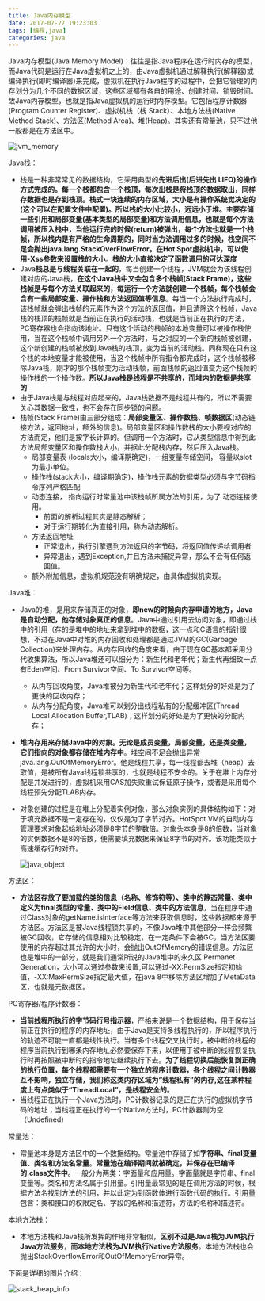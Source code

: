 ```yaml
---
title: Java内存模型
date: 2017-07-27 19:23:03
tags: [编程,java]
categories: java
---
```


Java内存模型(Java  Memory Model)：往往是指Java程序在运行时内存的模型，而Java代码是运行在Java虚拟机之上的，由Java虚拟机通过解释执行(解释器)或编译执行(即时编译器)来完成，虚拟机在执行Java程序的过程中，会把它管理的内存划分为几个不同的数据区域，这些区域都有各自的用途、创建时间、销毁时间。故Java内存模型，也就是指Java虚拟机的运行时内存模型。它包括程序计数器(Program Counter Register)、虚拟机栈（栈  Stack）、本地方法栈(Native Method Stack)、方法区(Method Area)、堆(Heap)。其实还有常量池，只不过他一般都是在方法区中。

![jvm_memory](/img/jvm_memory_1.jpg)

Java栈：

-  栈是一种非常常见的数据结构，它采用典型的**先进后出(后进先出 LIFO)**的操作方式完成的。每一个栈都包含一个栈顶，每次出栈是将栈顶的数据取出，同样存数据也是存到栈顶。栈式一块连续的内存区域，大小是有操作系统觉决定的(这个可以在配置文件中配置)。所以栈的大小比较小，远远小于堆。主要存储一些引用和局部变量(基本类型的局部变量)和方法调用信息，也就是每个方法调用被压入栈中，当他运行完的时候(return)被弹出，**每个方法也就是一个栈帧**，所以栈内是有严格的生命周期的，同时当方法调用过多的时候，栈空间不足会抛出java.lang.StackOverFlowError。在Hot Spot虚拟机中，可以使用**-Xss参数来设置栈的大小**。**栈的大小直接决定了函数调用的可达深度**
-  Java**栈总是与线程关联在一起的**，每当创建一个线程，JVM就会为该线程创建对应的Java栈，**在这个Java栈中又会包含多个栈帧(Stack Frame)，这些栈帧是与每个方法关联起来的，每运行一个方法就创建一个栈帧，每个栈帧会含有一些局部变量、操作栈和方法返回值等信息**。每当一个方法执行完成时，该栈帧就会弹出栈帧的元素作为这个方法的返回值，并且清除这个栈帧，Java栈的栈顶的栈帧就是当前正在执行的活动栈，也就是当前正在执行的方法，PC寄存器也会指向该地址。只有这个活动的栈帧的本地变量可以被操作栈使用，当在这个栈帧中调用另外一个方法时，与之对应的一个新的栈帧被创建，这个新创建的栈帧被放到Java栈的栈顶，变为当前的活动栈。同样现在只有这个栈的本地变量才能被使用，当这个栈帧中所有指令都完成时，这个栈帧被移除Java栈，刚才的那个栈帧变为活动栈帧，前面栈帧的返回值变为这个栈帧的操作栈的一个操作数。**所以Java栈是线程是不共享的，而堆内的数据是共享的**
-  由于Java栈是与线程对应起来的，Java栈数据不是线程共有的，所以不需要关心其数据一致性，也不会存在同步锁的问题。
-  栈帧(Stack Frame)由三部分组成：**局部变量区、操作数栈、帧数据区**(动态链接方法，返回地址，额外的信息)。局部变量区和操作数栈的大小要视对应的方法而定，他们是按字长计算的。但调用一个方法时，它从类型信息中得到此方法局部变量区和操作数栈大小，并据此分配栈内存，然后压入Java栈。
   - 局部变量表 (locals大小，编译期确定)，一组变量存储空间， 容量以slot为最小单位。
   - 操作栈(stack大小，编译期确定)，操作栈元素的数据类型必须与字节码指令序列严格匹配
   - 动态连接， 指向运行时常量池中该栈帧所属方法的引用，为了 动态连接使用。
     - 前面的解析过程其实是静态解析；
     - 对于运行期转化为直接引用，称为动态解析。
   - 方法返回地址
     - 正常退出，执行引擎遇到方法返回的字节码，将返回值传递给调用者
     - 异常退出，遇到Exception,并且方法未捕捉异常，那么不会有任何返回值。
   - 额外附加信息，虚拟机规范没有明确规定，由具体虚拟机实现。

Java堆：

- Java的堆，是用来存储真正的对象，**即new的时候向内存申请的地方，Java是自动分配，他存储对象真正的信息**。Java中通过引用去访问对象，即通过栈中的引用（存的是堆中的地址来拿到堆中的数据，这一点和C语言的指针很想，不过在Java中对堆的内存回收和处理都是通过JVM的GC(Garbage Collection)来处理内存。从内存回收的角度来看，由于现在GC基本都采用分代收集算法，所以Java堆还可以细分为：新生代和老年代；新生代再细致一点有Eden空间、From Survivor空间、To Survivor空间等。

  - 从内存回收角度，Java堆被分为新生代和老年代；这样划分的好处是为了更快的回收内存；
  - 从内存分配角度，Java堆可以划分出线程私有的分配缓冲区(Thread Local Allocation Buffer,TLAB)；这样划分的好处是为了更快的分配内存；

- **堆内存用来存储Java中的对象。无论是成员变量，局部变量，还是类变量，它们指向的对象都存储在堆内存中**。堆空间不足会抛出异常java.lang.OutOfMemoryError。他是线程共享，每一线程都去堆（heap）去取值，是被所有Java线程锁共享的，也就是线程不安全的。关于在堆上内存分配是并发进行的，虚拟机采用CAS加失败重试保证原子操作，或者是采用每个线程预先分配TLAB内存。

- 对象创建的过程是在堆上分配着实例对象，那么对象实例的具体结构如下：对于填充数据不是一定存在的，仅仅是为了字节对齐。HotSpot VM的自动内存管理要求对象起始地址必须是8字节的整数倍。对象头本身是8的倍数，当对象的实例数据不是8的倍数，便需要填充数据来保证8字节的对齐。该功能类似于高速缓存行的对齐。

  ![java_object](/img/java_object.jpg)

方法区：

- **方法区存放了要加载的类的信息（名称、修饰符等）、类中的静态常量、类中定义为final类型的常量、类中的Field信息、类中的方法信息**，当在程序中通过Class对象的getName.isInterface等方法来获取信息时，这些数据都来源于方法区。方法区是被Java线程锁共享的，不像Java堆中其他部分一样会频繁被GC回收，它存储的信息相对比较稳定，在一定条件下会被GC，当方法区要使用的内存超过其允许的大小时，会抛出OutOfMemory的错误信息。方法区也是堆中的一部分，就是我们通常所说的Java堆中的永久区 Permanet Generation，大小可以通过参数来设置,可以通过-XX:PermSize指定初始值，-XX:MaxPermSize指定最大值，在java 8中移除方法区增加了MetaData区，也就是元数据区。

PC寄存器/程序计数器：

- **当前线程所执行的字节码行号指示器**，严格来说是一个数据结构，用于保存当前正在执行的程序的内存地址，由于Java是支持多线程执行的，所以程序执行的轨迹不可能一直都是线性执行。当有多个线程交叉执行时，被中断的线程的程序当前执行到哪条内存地址必然要保存下来，以便用于被中断的线程恢复执行时再按照被中断时的指令地址继续执行下去。**为了线程切换后能恢复到正确的执行位置，每个线程都需要有一个独立的程序计数器，各个线程之间计数器互不影响，独立存储，我们称这类内存区域为“线程私有”的内存,这在某种程度上有点类似于“ThreadLocal”，是线程安全的。**
- 当线程正在执行一个Java方法时，PC计数器记录的是正在执行的虚拟机字节码的地址；当线程正在执行的一个Native方法时，PC计数器则为空（Undefined）

常量池：

- 常量池本身是方法区中的一个数据结构。常量池中存储了如**字符串、final变量值、类名和方法名常量**。**常量池在编译期间就被确定，并保存在已编译的.class文件中**。一般分为两类：字面量和应用量。字面量就是字符串、final变量等。类名和方法名属于引用量。引用量最常见的是在调用方法的时候，根据方法名找到方法的引用，并以此定为到函数体进行函数代码的执行。引用量包含：类和接口的权限定名、字段的名称和描述符，方法的名称和描述符。

本地方法栈：

- 本地方法栈和Java栈所发挥的作用非常相似，**区别不过是Java栈为JVM执行Java方法服务**，**而本地方法栈为JVM执行Native方法服务**。本地方法栈也会抛出StackOverflowError和OutOfMemoryError异常。

下面是详细的图片介绍：

![stack_heap_info](/img/stack_heap_info.jpg)



